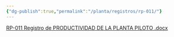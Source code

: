 ```yaml
---
{"dg-publish":true,"permalink":"/planta/registros/rp-011/"}
---
```


[RP-011 Registro de PRODUCTIVIDAD DE LA PLANTA PILOTO .docx](https://drive.google.com/open?id=1xGU3jXSYUbMHMn8pFFqnp_bwKEUVEcWd&usp=drive_copy)

